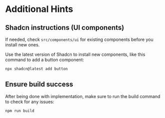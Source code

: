 # Additional Hints

## Shadcn instructions (UI components)

If needed, check `src/components/ui` for existing components before you install new ones.

Use the latest version of Shadcn to install new components, like this command to add a button component:

```bash
npx shadcn@latest add button
```

## Ensure build success

After being done with implementation, make sure to run the build command to check for any issues:

```bash
npm run build
```
